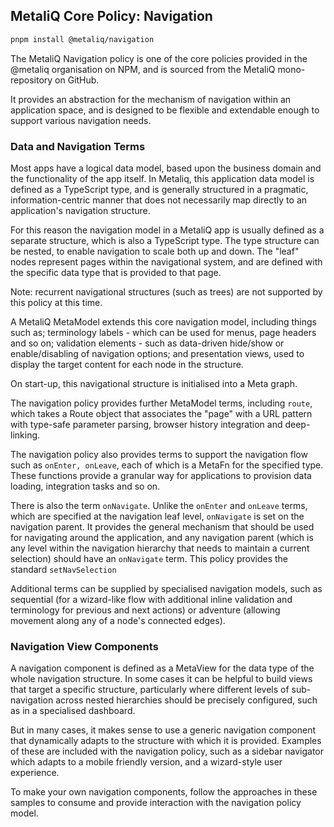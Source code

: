 ## MetaliQ Core Policy: Navigation

```bash
pnpm install @metaliq/navigation
```

The MetaliQ Navigation policy is one of the core policies provided in the @metaliq organisation on NPM, and is sourced from the MetaliQ mono-repository on GitHub.

It provides an abstraction for the mechanism of navigation within an application space, and is designed to be flexible and extendable enough to support various navigation needs.

### Data and Navigation Terms

Most apps have a logical data model, based upon the business domain and the functionality of the app itself. In Metaliq, this application data model is defined as a TypeScript type, and is generally structured in a pragmatic, information-centric manner that does not necessarily map directly to an application's navigation structure.

For this reason the navigation model in a MetaliQ app is usually defined as a separate structure, which is also a TypeScript type. The type structure can be nested, to enable navigation to scale both up and down. The "leaf" nodes represent pages within the navigational system, and are defined with the specific data type that is provided to that page.

Note: recurrent navigational structures (such as trees) are not supported by this policy at this time.

A MetaliQ MetaModel extends this core navigation model, including things such as; terminology labels - which can be used for menus, page headers and so on; validation elements - such as data-driven hide/show or enable/disabling of navigation options; and presentation views, used to display the target content for each node in the structure.

On start-up, this navigational structure is initialised into a Meta graph.

The navigation policy provides further MetaModel terms, including  `route`, which takes a Route object that associates the "page" with a URL pattern with type-safe parameter parsing, browser history integration and deep-linking. 

The navigation policy also provides terms to support the navigation flow such as `onEnter, onLeave`, each of which is a MetaFn for the specified type. These functions provide a granular way for applications to provision data loading, integration tasks and so on.

There is also the term `onNavigate`. Unlike the `onEnter` and `onLeave` terms, which are specified at the navigation leaf level, `onNavigate` is set on the navigation parent. It provides the general mechanism that should be used for navigating around the application, and any navigation parent (which is any level within the navigation hierarchy that needs to maintain a current selection) should have an `onNavigate` term. This policy provides the standard `setNavSelection` 

Additional terms can be supplied by specialised navigation models, such as sequential (for a wizard-like flow with additional inline validation and terminology for previous and next actions) or adventure (allowing movement along any of a node's connected edges).

### Navigation View Components

A navigation component is defined as a MetaView for the data type of the whole navigation structure. In some cases it can be helpful to build views that target a specific structure, particularly where different levels of sub-navigation across nested hierarchies should be precisely configured, such as in a specialised dashboard.

But in many cases, it makes sense to use a generic navigation component that dynamically adapts to the structure with which it is provided. Examples of these are included with the navigation policy, such as a sidebar navigator which adapts to a mobile friendly version, and a wizard-style user experience.

To make your own navigation components, follow the approaches in these samples to consume and provide interaction with the navigation policy model.  
